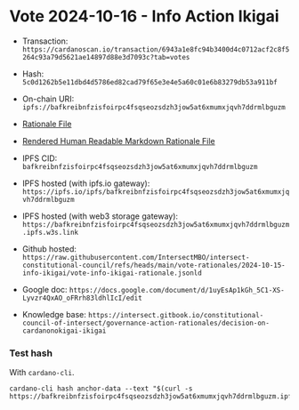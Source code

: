
# Vote 2024-10-16 - Info Action Ikigai

- Transaction: `https://cardanoscan.io/transaction/6943a1e8fc94b3400d4c0712acf2c8f5264c93a79d5621ae14897d88e3d7093c?tab=votes`

- Hash: `5c0d1262b5e11dbd4d5786ed82cad79f65e3e4e5a60c01e6b83279db53a911bf`
- On-chain URI: `ipfs://bafkreibnfzisfoirpc4fsqseozsdzh3jow5at6xmumxjqvh7ddrmlbguzm`

- [Rationale File](./vote-info-ikigai-rationale.jsonld)
- [Rendered Human Readable Markdown Rationale File](./vote-info-ikigai-rationale.jsonld.md)
- IPFS CID: `bafkreibnfzisfoirpc4fsqseozsdzh3jow5at6xmumxjqvh7ddrmlbguzm`
- IPFS hosted (with ipfs.io gateway): `https://ipfs.io/ipfs/bafkreibnfzisfoirpc4fsqseozsdzh3jow5at6xmumxjqvh7ddrmlbguzm`
- IPFS hosted (with web3 storage gateway): `https://bafkreibnfzisfoirpc4fsqseozsdzh3jow5at6xmumxjqvh7ddrmlbguzm.ipfs.w3s.link`

- Github hosted: `https://raw.githubusercontent.com/IntersectMBO/intersect-constitutional-council/refs/heads/main/vote-rationales/2024-10-15-info-ikigai/vote-info-ikigai-rationale.jsonld`
- Google doc: `https://docs.google.com/document/d/1uyEsAp1kGh_5C1-XS-Lyvzr4QxAO_oFRrh83ldhlIcI/edit`
- Knowledge base: `https://intersect.gitbook.io/constitutional-council-of-intersect/governance-action-rationales/decision-on-cardanonokigai-ikigai`

### Test hash

With `cardano-cli`.

```shell
cardano-cli hash anchor-data --text "$(curl -s https://bafkreibnfzisfoirpc4fsqseozsdzh3jow5at6xmumxjqvh7ddrmlbguzm.ipfs.w3s.link)"
```